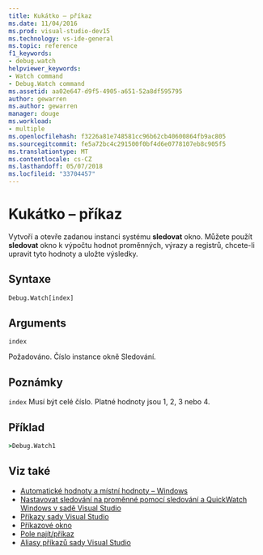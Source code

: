 ```yaml
---
title: Kukátko – příkaz
ms.date: 11/04/2016
ms.prod: visual-studio-dev15
ms.technology: vs-ide-general
ms.topic: reference
f1_keywords:
- debug.watch
helpviewer_keywords:
- Watch command
- Debug.Watch command
ms.assetid: aa02e647-d9f5-4905-a651-52a8df595795
author: gewarren
ms.author: gewarren
manager: douge
ms.workload:
- multiple
ms.openlocfilehash: f3226a81e748581cc96b62cb40600864fb9ac805
ms.sourcegitcommit: fe5a72bc4c291500f0bf4d6e0778107eb8c905f5
ms.translationtype: MT
ms.contentlocale: cs-CZ
ms.lasthandoff: 05/07/2018
ms.locfileid: "33704457"
---
```

# <a name="watch-command"></a>Kukátko – příkaz
Vytvoří a otevře zadanou instanci systému **sledovat** okno. Můžete použít **sledovat** okno k výpočtu hodnot proměnných, výrazy a registrů, chcete-li upravit tyto hodnoty a uložte výsledky.

## <a name="syntax"></a>Syntaxe

```cmd
Debug.Watch[index]
```

## <a name="arguments"></a>Arguments
 `index`

 Požadováno. Číslo instance okně Sledování.

## <a name="remarks"></a>Poznámky
 `index` Musí být celé číslo. Platné hodnoty jsou 1, 2, 3 nebo 4.

## <a name="example"></a>Příklad

```cmd
>Debug.Watch1
```

## <a name="see-also"></a>Viz také

- [Automatické hodnoty a místní hodnoty – Windows](../../debugger/autos-and-locals-windows.md)
- [Nastavovat sledování na proměnné pomocí sledování a QuickWatch Windows v sadě Visual Studio](../../debugger/watch-and-quickwatch-windows.md)
- [Příkazy sady Visual Studio](../../ide/reference/visual-studio-commands.md)
- [Příkazové okno](../../ide/reference/command-window.md)
- [Pole najít/příkaz](../../ide/find-command-box.md)
- [Aliasy příkazů sady Visual Studio](../../ide/reference/visual-studio-command-aliases.md)